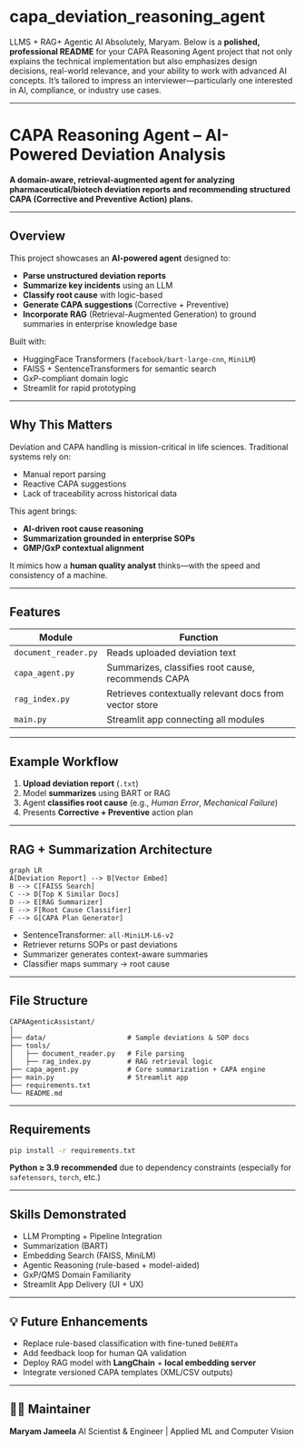 # capa_deviation_reasoning_agent
LLMS + RAG+ Agentic AI
Absolutely, Maryam. Below is a **polished, professional README** for your CAPA Reasoning Agent project that not only explains the technical implementation but also emphasizes design decisions, real-world relevance, and your ability to work with advanced AI concepts. It’s tailored to impress an interviewer—particularly one interested in AI, compliance, or industry use cases.

---

# CAPA Reasoning Agent – AI-Powered Deviation Analysis

**A domain-aware, retrieval-augmented agent for analyzing pharmaceutical/biotech deviation reports and recommending structured CAPA (Corrective and Preventive Action) plans.**


---

## Overview

This project showcases an **AI-powered agent** designed to:

*  **Parse unstructured deviation reports**
*  **Summarize key incidents** using an LLM 
*  **Classify root cause** with logic-based 
*  **Generate CAPA suggestions** (Corrective + Preventive)
*  **Incorporate RAG** (Retrieval-Augmented Generation) to ground summaries in enterprise knowledge base

Built with:

* HuggingFace Transformers (`facebook/bart-large-cnn`, `MiniLM`)
* FAISS + SentenceTransformers for semantic search
* GxP-compliant domain logic
* Streamlit for rapid prototyping

---

## Why This Matters

Deviation and CAPA handling is mission-critical in life sciences. Traditional systems rely on:

* Manual report parsing 
* Reactive CAPA suggestions 
* Lack of traceability across historical data 

This agent brings:

* **AI-driven root cause reasoning**
* **Summarization grounded in enterprise SOPs**
* **GMP/GxP contextual alignment**

It mimics how a **human quality analyst** thinks—with the speed and consistency of a machine.

---

##  Features

| Module               | Function                                               |
| -------------------- | ------------------------------------------------------ |
| `document_reader.py` | Reads uploaded deviation text                          |
| `capa_agent.py`      | Summarizes, classifies root cause, recommends CAPA     |
| `rag_index.py`       | Retrieves contextually relevant docs from vector store |
| `main.py`            | Streamlit app connecting all modules                   |

---

## Example Workflow

1. **Upload deviation report** (`.txt`)
2. Model **summarizes** using BART or RAG
3. Agent **classifies root cause** (e.g., *Human Error*, *Mechanical Failure*)
4. Presents **Corrective + Preventive** action plan

---

## RAG + Summarization Architecture

```mermaid
graph LR
A[Deviation Report] --> B[Vector Embed]
B --> C[FAISS Search]
C --> D[Top K Similar Docs]
D --> E[RAG Summarizer]
E --> F[Root Cause Classifier]
F --> G[CAPA Plan Generator]
```

* SentenceTransformer: `all-MiniLM-L6-v2`
* Retriever returns SOPs or past deviations
* Summarizer generates context-aware summaries
* Classifier maps summary → root cause

---

## File Structure

```
CAPAAgenticAssistant/
│
├── data/                    # Sample deviations & SOP docs
├── tools/
│   ├── document_reader.py   # File parsing
│   ├── rag_index.py         # RAG retrieval logic
├── capa_agent.py            # Core summarization + CAPA engine
├── main.py                  # Streamlit app
├── requirements.txt
└── README.md
```

---

## Requirements

```bash
pip install -r requirements.txt
```

**Python ≥ 3.9 recommended** due to dependency constraints (especially for `safetensors`, `torch`, etc.)

---

## Skills Demonstrated

* LLM Prompting + Pipeline Integration
* Summarization (BART)
* Embedding Search (FAISS, MiniLM)
* Agentic Reasoning (rule-based + model-aided)
* GxP/QMS Domain Familiarity
* Streamlit App Delivery (UI + UX)

---

## 💡 Future Enhancements

* Replace rule-based classification with fine-tuned `DeBERTa`
* Add feedback loop for human QA validation
* Deploy RAG model with **LangChain** + **local embedding server**
* Integrate versioned CAPA templates (XML/CSV outputs)

---

## 🧑‍💻 Maintainer

**Maryam Jameela**
AI Scientist & Engineer |  Applied ML and Computer Vision 

